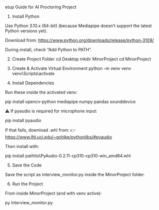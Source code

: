 etup Guide for AI Proctoring Project
1. Install Python

Use Python 3.10.x (64-bit) (because Mediapipe doesn’t support the latest Python versions yet).

Download from: https://www.python.org/downloads/release/python-3109/

During install, check “Add Python to PATH”.

2. Create Project Folder
cd Desktop
mkdir MinorProject
cd MinorProject

3. Create & Activate Virtual Environment
python -m venv venv
venv\Scripts\activate

4. Install Dependencies

Run these inside the activated venv:

pip install opencv-python mediapipe numpy pandas sounddevice


⚠️ If pyaudio is required for microphone input:

pip install pyaudio


If that fails, download .whl from:
👉 https://www.lfd.uci.edu/~gohlke/pythonlibs/#pyaudio

Then install with:

pip install path\to\PyAudio-0.2.11-cp310-cp310-win_amd64.whl

5. Save the Code

Save the script as interview_monitor.py inside the MinorProject folder.

6. Run the Project

From inside MinorProject (and with venv active):

py interview_monitor.py
